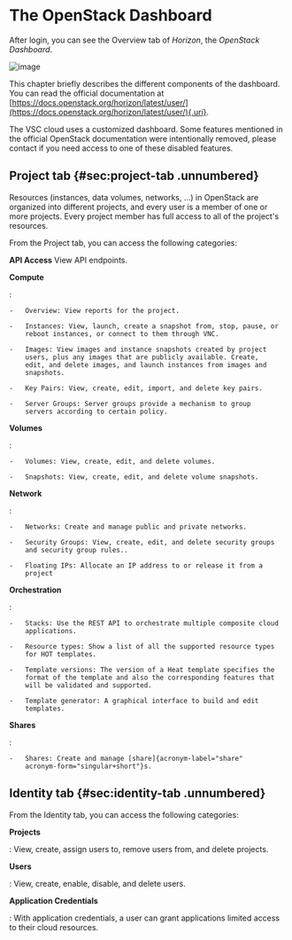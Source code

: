 # The OpenStack Dashboard

After login, you can see the Overview tab of
_Horizon_, the
_OpenStack Dashboard_.


![image](img/tab-compute-overview.png)


This chapter briefly describes the different components of the
dashboard. You can read the official documentation at
[https://docs.openstack.org/horizon/latest/user/](https://docs.openstack.org/horizon/latest/user/){.uri}.

The VSC cloud uses a customized dashboard. Some features mentioned in
the official OpenStack documentation were intentionally removed, please
contact if you need access to one of these disabled features.

## Project tab {#sec:project-tab .unnumbered}

Resources (instances, data volumes, networks, ...) in OpenStack are
organized into different projects, and every user is a member of one or
more projects. Every project member has full access to all of the
project's resources.

From the Project tab, you can access the following categories:

**API Access** View API endpoints.

**Compute**

:    

    -   Overview: View reports for the project.

    -   Instances: View, launch, create a snapshot from, stop, pause, or
        reboot instances, or connect to them through VNC.

    -   Images: View images and instance snapshots created by project
        users, plus any images that are publicly available. Create,
        edit, and delete images, and launch instances from images and
        snapshots.

    -   Key Pairs: View, create, edit, import, and delete key pairs.

    -   Server Groups: Server groups provide a mechanism to group
        servers according to certain policy.

**Volumes**

:    

    -   Volumes: View, create, edit, and delete volumes.

    -   Snapshots: View, create, edit, and delete volume snapshots.

**Network**

:    

    -   Networks: Create and manage public and private networks.

    -   Security Groups: View, create, edit, and delete security groups
        and security group rules..

    -   Floating IPs: Allocate an IP address to or release it from a
        project

**Orchestration**

:    

    -   Stacks: Use the REST API to orchestrate multiple composite cloud
        applications.

    -   Resource types: Show a list of all the supported resource types
        for HOT templates.

    -   Template versions: The version of a Heat template specifies the
        format of the template and also the corresponding features that
        will be validated and supported.

    -   Template generator: A graphical interface to build and edit
        templates.

**Shares**

:    

    -   Shares: Create and manage [share]{acronym-label="share"
        acronym-form="singular+short"}s.

## Identity tab {#sec:identity-tab .unnumbered}

From the Identity tab, you can access the following categories:

**Projects**

:   View, create, assign users to, remove users from, and delete
    projects.

**Users**

:   View, create, enable, disable, and delete users.

**Application Credentials**

:   With application credentials, a user can grant applications limited
    access to their cloud resources.

